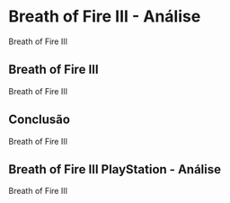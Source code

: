 ---
---

# Breath of Fire III - Análise

Breath of Fire III

## Breath of Fire III

Breath of Fire III

## Conclusão

Breath of Fire III

## Breath of Fire III PlayStation - Análise

Breath of Fire III
